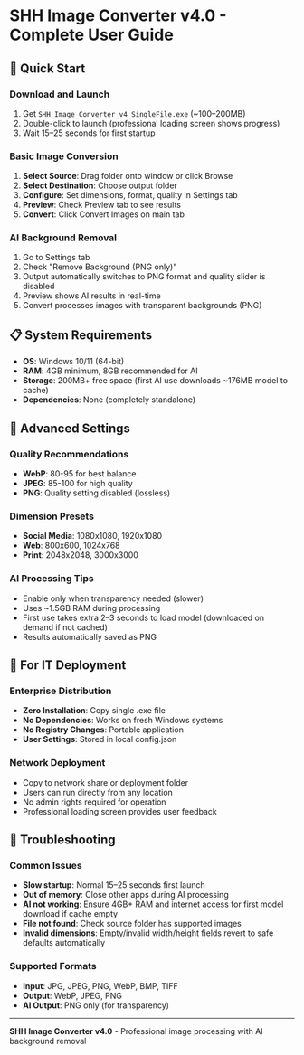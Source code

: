 # SHH Image Converter v4.0 - Complete User Guide

## 🚀 **Quick Start**

### **Download and Launch**
1. Get `SHH_Image_Converter_v4_SingleFile.exe` (~100–200MB)
2. Double-click to launch (professional loading screen shows progress)
3. Wait 15–25 seconds for first startup

### **Basic Image Conversion**
1. **Select Source**: Drag folder onto window or click Browse
2. **Select Destination**: Choose output folder
3. **Configure**: Set dimensions, format, quality in Settings tab
4. **Preview**: Check Preview tab to see results
5. **Convert**: Click Convert Images on main tab

### **AI Background Removal**
1. Go to Settings tab
2. Check "Remove Background (PNG only)"
3. Output automatically switches to PNG format and quality slider is disabled
4. Preview shows AI results in real-time
5. Convert processes images with transparent backgrounds (PNG)

## 📋 **System Requirements**
- **OS**: Windows 10/11 (64-bit)
- **RAM**: 4GB minimum, 8GB recommended for AI
- **Storage**: 200MB+ free space (first AI use downloads ~176MB model to cache)
- **Dependencies**: None (completely standalone)

## 🔧 **Advanced Settings**

### **Quality Recommendations**
- **WebP**: 80-95 for best balance
- **JPEG**: 85-100 for high quality
- **PNG**: Quality setting disabled (lossless)

### **Dimension Presets**
- **Social Media**: 1080x1080, 1920x1080
- **Web**: 800x600, 1024x768
- **Print**: 2048x2048, 3000x3000

### **AI Processing Tips**
- Enable only when transparency needed (slower)
- Uses ~1.5GB RAM during processing
- First use takes extra 2–3 seconds to load model (downloaded on demand if not cached)
- Results automatically saved as PNG

## 🚀 **For IT Deployment**

### **Enterprise Distribution**
- **Zero Installation**: Copy single .exe file
- **No Dependencies**: Works on fresh Windows systems
- **No Registry Changes**: Portable application
- **User Settings**: Stored in local config.json

### **Network Deployment**
- Copy to network share or deployment folder
- Users can run directly from any location
- No admin rights required for operation
- Professional loading screen provides user feedback

## 🔧 **Troubleshooting**

### **Common Issues**
- **Slow startup**: Normal 15–25 seconds first launch
- **Out of memory**: Close other apps during AI processing
- **AI not working**: Ensure 4GB+ RAM and internet access for first model download if cache empty
- **File not found**: Check source folder has supported images
- **Invalid dimensions**: Empty/invalid width/height fields revert to safe defaults automatically

### **Supported Formats**
- **Input**: JPG, JPEG, PNG, WebP, BMP, TIFF
- **Output**: WebP, JPEG, PNG
- **AI Output**: PNG only (for transparency)

---

**SHH Image Converter v4.0** - Professional image processing with AI background removal
